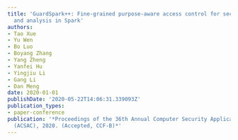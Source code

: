 ```yaml
---
title: 'GuardSpark++: Fine-grained purpose-aware access control for secure data sharing
  and analysis in Spark'
authors:
- Tao Xue
- Yu Wen
- Bo Luo
- Boyang Zhang
- Yang Zheng
- Yanfei Hu
- Yingjiu Li
- Gang Li
- Dan Meng
date: 2020-01-01
publishDate: '2020-05-22T14:06:31.339093Z'
publication_types:
- paper-conference
publication: '*Proceedings of the 36th Annual Computer Security Applications Conference
  (ACSAC), 2020. (Accepted, CCF-B)*'
---
```

